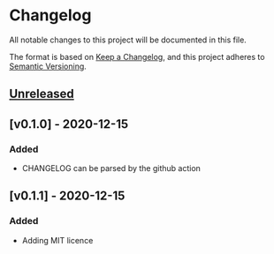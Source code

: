 # Changelog

All notable changes to this project will be documented in this file.

The format is based on [Keep a Changelog](https://keepachangelog.com/en/1.0.0/),
and this project adheres to [Semantic Versioning](https://semver.org/spec/v2.0.0.html).

## [Unreleased]

[Unreleased]: https://github.com/yoyonel/cruft_helloworld/tree/master

## [v0.1.0] - 2020-12-15
### Added
- CHANGELOG can be parsed by the github action

## [v0.1.1] - 2020-12-15
### Added
- Adding MIT licence